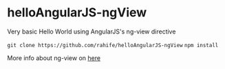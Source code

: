 helloAngularJS-ngView
=====================

Very basic Hello World using AngularJS's ng-view directive 

`git clone https://github.com/rahife/helloAngularJS-ngView`
`npm install`

More info about ng-view on [here](https://docs.angularjs.org/api/ngRoute/directive/ngView)
